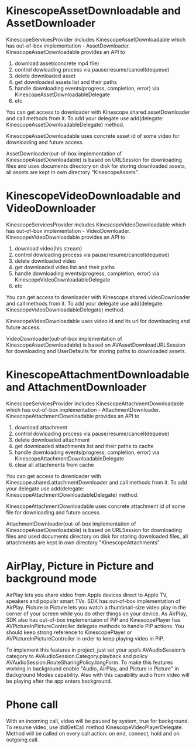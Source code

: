 <!-- TODO describe player and player view customisation -->

# KinescopeAssetDownloadable and AssetDownloader

KinescopeServicesProvider includes KinescopeAssetDownloadable which has out-of-box implementation - AssetDownloader. 
KinescopeAssetDownloadable provides an API to
1) download asset(concrete mp4 file)
2) control dowloading process via pause/resume/cancel(dequeue)
3) delete downloaded asset
4) get downloaded assets list and their paths
5) handle downloading events(progress, completion, error) via KinescopeAssetDownloadableDelegate
6) etc

You can get access to downloader with Kinescope.shared.assetDownloader and call methods from it.
To add your delegate use add(delegate: KinescopeAssetDownloadableDelegate) method.

KinescopeAssetDownloadable uses concrete asset id of some video for downloading and future access.  

AssetDownloader(out-of-box implementation of KinescopeAssetDownloadable) is based on URLSession for downloading files and uses documents directory on disk  for storing downloaded assets, all assets are kept in own directory "KinescopeAssets".

# KinescopeVideoDownloadable and VideoDownloader

KinescopeServicesProvider includes KinescopeVideoDownloadable which has out-of-box implementation - VideoDownloader. 
KinescopeVideoDownloadable provides an API to
1) download video(hls stream)
2) control dowloading process via pause/resume/cancel(dequeue)
3) delete downloaded video
4) get downloaded video list and their paths
5) handle downloading events(progress, completion, error) via KinescopeVideoDownloadableDelegate
6) etc

You can get access to downloader with Kinescope.shared.videoDownloader and call methods from it.
To add your delegate use add(delegate: KinescopeVideoDownloadableDelegate) method.

KinescopeVideoDownloadable uses video id and its url for downloading and future access.  

VideoDownloader(out-of-box implementation of KinescopeAssetDownloadable) is based on AVAssetDownloadURLSession for downloading and UserDefaults for storing paths to downloaded assets. 

# KinescopeAttachmentDownloadable and AttachmentDownloader

KinescopeServicesProvider includes KinescopeAttachmentDownloadable which has out-of-box implementation - AttachmentDownloader. 
KinescopeAttachmentDownloadable provides an API to
1) download attachment
2) control dowloading process via pause/resume/cancel(dequeue)
3) delete downloaded attachment
4) get downloaded attachments list and their paths to cache
5) handle downloading events(progress, completion, error) via KinescopeAttachmentDownloadableDelegate
6) clear all attachments from cache

You can get access to downloader with Kinescope.shared.attachmentDownloader and call methods from it.
To add your delegate use add(delegate: KinescopeAttachmentDownloadableDelegate) method.

KinescopeAttachmentDownloadable uses concrete attachment id of some file for downloading and future access.  

AttachmentDownloader(out-of-box implementation of KinescopeAssetDownloadable) is based on URLSession for downloading files and used documents directory on disk  for storing downloaded files, all attachments are kept in own directory "KinescopeAttachments".

# AirPlay, Picture in Picture and background mode

AirPlay lets you share video from Apple devices direct to Apple TV, speakers and popular smart TVs. SDK has out-of-box implementation of AirPlay. Picture in Picture lets you watch a thumbnail-size video play in the corner of your screen while you do other things on your device. As AirPlay, SDK also has out-of-box implementaion of PiP and KinescopePlayer has AVPictureInPictureController delegate methods to handle PiP actions. You should keep strong reference to KinescopePlayer or AVPictureInPictureController in order to keep playing video in PiP.

 To implement this features in project, just set your app’s AVAudioSession’s category to AVAudioSession.Category.playback and policy AVAudioSession.RouteSharingPolicy.longForm.
 To make this features working in background enable "Audio, AirPlay, and Picture in Picture" in Background Modes capability. Also with this capability audio from video will be playing after the app enters background. 

# Phone call

With an incoming call, video will be paused by system, true for background. To resume video, use didGetCall method KinescopeVideoPlayerDelegate. Method will be called on every call action: on end, connect, hold and on outgoing call.
